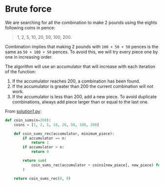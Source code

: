 # Brute force

We are searching for all the combination to make 2 pounds using the eights
following coins in pence:
> 1, 2, 5, 10, 20, 50, 100, 200.

Combination implies that making 2 pounds with `100 + 50 + 50` pences is the same
as `50 + 100 + 50` pences. To avoid this, we will try every piece one by one in
increasing order.

The algorithm will use an accumulator that will increase with each iteration of
the function:

1. If the accumulator reaches 200, a combination has been found.
2. If the accumulator is greater than 200 the current combination will not work.
3. If the accumulator is less than 200, add a new piece. To avoid duplicate
   combinations, always add piece larger than or equal to the last one.

From [solution1.py](https://github.com/TurtleSmoke/Project-Euler/blob/main/problems/problem_0031/solution1.py):

```python
def coin_sums(n=200):
    coins = [1, 2, 5, 10, 20, 50, 100, 200]

    def coin_sums_rec(accumulator, minimum_piece):
        if accumulator == n:
            return 1
        if accumulator > n:
            return 0

        return sum(
            coin_sums_rec(accumulator + coins[new_piece], new_piece) for new_piece in range(minimum_piece, len(coins))
        )

    return coin_sums_rec(0, 0)
```
